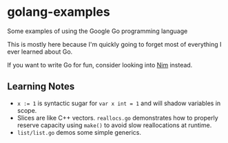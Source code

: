 # golang-examples

Some examples of using the Google Go programming language

This is mostly here because I'm quickly going to forget most of everything I ever learned about Go.

If you want to write Go for fun, consider looking into [Nim](https://nim-lang.org/) instead.

## Learning Notes

* `x := 1` is syntactic sugar for `var x int = 1` and will shadow variables in scope.
* Slices are like C++ vectors. `reallocs.go` demonstrates how to properly reserve capacity using `make()` to avoid slow reallocations at runtime.
* `list/list.go` demos some simple generics.
